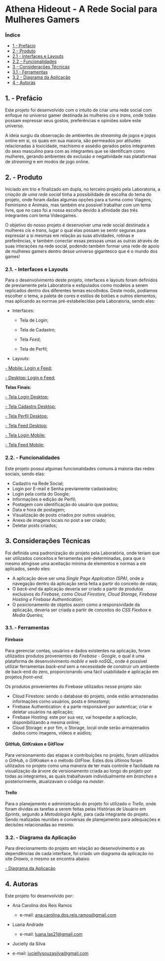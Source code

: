 # Athena Hideout - A Rede Social para Mulheres Gamers


### Índice

* [1 - Prefácio](#1-prefácio)
* [2 - Produto](#2-produto)
 * [2.1 - Interfaces e Layouts](#2.1-interfaces-e-layouts)
 * [2.2 - Funcionalidades](#2.2-funcionalidades)
* [3 - Considerações Técnicas](#3-considerações-técnicas)
 * [3.1 - Ferramentas](#3.1-ferramentas)
 * [3.2 - Diagrama da Aplicação](#3.2-diagrama-da-aplicação)
* [4 - Autoras](#4-autoras)


## 1. - Prefácio

Este projeto foi desenvolvido com o intuito de criar uma rede social com enfoque no 
universo gamer destinada às mulheres *cis* e *trans*, onde todas possam expressar seus gostos, 
preferências e opiniões sobre este universo.

A ideia surgiu da observação de ambientes de *streaming* de jogos e jogos online em si, 
os quais em sua maioria, são permeados por atitudes relacionadas à toxicidade, machismo e 
assédio gerados pelos integrantes do sexo masculino para com as integrantes que se identificam 
como mulheres, gerando ambientes de exclusão e negatividade nas plataformas de *streaming* e 
em modos de jogo online.


## 2. - Produto

Iniciado em trio e finalizado em dupla, no terceiro projeto pela Laboratoria, a *criação de 
uma rede social* tinha a possibilidade de escolha do tema do projeto, onde foram dadas algumas 
opções para a turma como Viagens, Feminismo e Animais, mas também era possível trabalhar com um 
tema livre, que no caso foi a nossa escolha devido à afinidade das três integrantes com tema Videogames.

O objetivo do nosso projeto é desenvolver uma rede social destinada a mulheres *cis* e *trans*, 
lugar o qual elas possam se sentir seguras para expressar a si mesmas em relação as suas atividades, 
rotinas e preferências, e também conectar essas pessoas umas as outras através de suas interações 
na rede social, podendo também formar uma rede de apoio de mulheres gamers dentro desse universo 
gigantesco que é o mundo dos games!

### 2.1. - Interfaces e Layouts

Para o desenvolvimento deste projeto, interfaces e layouts foram definidos de previamente pela 
Laboratoria e estipulados como modelos a serem replicados dentro dos diferentes temas escolhidos. 
Deste modo, podíamos escolher o tema, a paleta de cores e estilos de botões e outros elementos, 
mas aplicando as normas pré-estabelecidas pela Laboratoria, sendo elas:

  * Interfaces:
    - Tela de *Login*;

    - Tela de Cadastro;

    - Tela *Feed*;
    - Tela de Perfil;

  *	Layouts:

  [- Mobile: Login e Feed:](https://user-images.githubusercontent.com/32286663/56174616-ec9f6100-5fb8-11e9-9edb-d5ef7c251d9c.png)

  [- Desktop: Login e Feed:](https://user-images.githubusercontent.com/32286663/56174626-fcb74080-5fb8-11e9-8854-26e8d9c4e25f.png)

  **Telas Finais:**

  [- Tela Login Desktop:]()

  [- Tela Cadastro Desktop:]()

  [- Tela Perfil Desktop:]()

  [- Tela Feed Desktop:]()

  [- Tela Login Mobile:]()

  [- Tela Feed Mobile:]()

### 2.2. - Funcionalidades

Este projeto possui algumas funcionalidades comuns à maioria das redes sociais, sendo elas:

  *	Cadastro na Rede Social;
  *	Login por E-mail e Senha previamente cadastrados;
  *	Login pela conta do Google;
  *	Informações e edição de Perfil;
  *	Postagem com identificação do usuário que postou;
  *	Data e hora de postagem;
  *	Visualização de posts criados por outros usuários;
  *	Anexo de imagens locais no post a ser criado;
  *	Deletar posts criados;


## 3. Considerações Técnicas

Foi definida uma padronização do projeto pela Laboratória, onde teriam que ser utilizados 
conceitos e ferramentas pré-determinadas, para que o mesmo atingisse uma aceitação mínima 
de elementos e normas a ele aplicados, sendo eles:

  *	A aplicação deve ser uma *Single Page Application (SPA)*, onde a navegação dentro da aplicação 
    seria feita a partir do conceito de rotas;
  *	O *back-end* da aplicação deveria ser criado a partir de produtos exclusivos do *Firebase*, 
    como *Cloud Firestore, Cloud Storage, Firebase Hosting e Firebase Authentication*;
  *	O posicionamento de objetos assim como a responsividade da aplicação, deveria ser criada a 
    partir de conceitos do *CSS Flexbox* e *Media Queries*;

### 3.1. - Ferramentas

#### Firebase

Para gerenciar contas, usuários e dados existentes na aplicação, foram utilizados produtos provenientes 
do *Firebase - Google*, o qual é uma plataforma de desenvolvimento *mobile e web noSQL*, onde é possível 
utilizar ferramentas *back-end* sem a necessidade de construir um ambiente de back-end do zero, proporcionando 
uma fácil usabilidade e aplicação em projetos *front-end*.

Os produtos provenientes do Firebase utilizados nesse projeto são:

 * Cloud Firestore: sendo o database do projeto, onde estão armazenadas informações como usuários, posts e *timestamp*;
 * Firebase Authentication: é a parte responsável por autenticar, criar e deletar usuários na aplicação;
 * Firebase Hosting: este por sua vez, vai hospedar a aplicação, disponibilizando a mesma online;
 * Cloud Storage: e por fim, o Storage, local onde serão armazenados dados como imagens, vídeos e aúdios;


#### GitHub, GitKraken e GitFlow

Para versionamento das etapas e contribuições no projeto, foram utilizados o *GitHub*, o *GitKraken* e o método 
*GitFlow*. Estes dois últimos foram utilizados no projeto como uma maneira de ter mais controle e facilidade na 
visualização da árvore de versionamento criada ao longo do projeto por todas as integrantes, as quais trabalhavam 
individualmente em *branches* e posteriormente, atualizavam o código na *master*.

#### Trello

Para o planejamento e administração do projeto foi utilizado o *Trello*, onde foram dividas as tarefas a serem feitas 
pelas Histórias de Usuário em *Sprints*, segundo a *Metodologia Agile*, para cada integrante do projeto. Sendo realizadas 
reuniões e conversas de planejamento para adequações e decisões relacionadas ao mesmo.

### 3.2. - Diagrama da Aplicação

Para direcionamento do projeto em relação ao desenvolvimento e as dependências de cada interface, foi criado um diagrama 
da aplicação no site *Drawio*, o mesmo se encontra abaixo.

[- Diagrama da Aplicação]()


## 4. Autoras

Este projeto foi desenvolvido por:

* Ana Carolina dos Reis Ramos
  - e-mail: ana.carolina.dos.reis.ramos@gmail.com

* Luana Andrade
  - e-mail: luana.las21@gmail.com

*	Jucielly da Silva

  - e-mail: juciellysouzasilva@gmail.com

